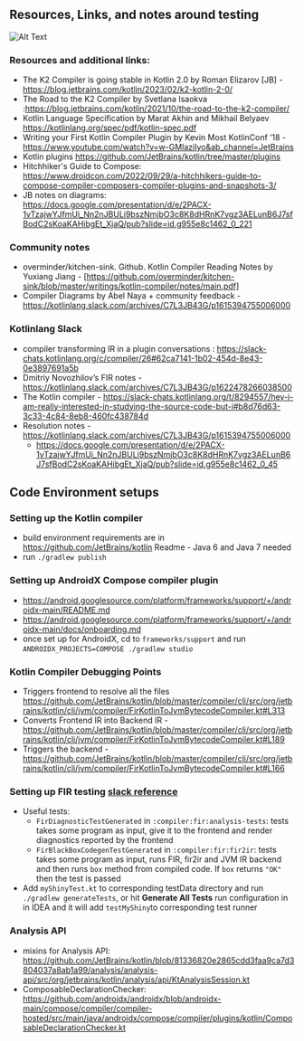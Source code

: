 
## Resources, Links, and notes around testing

![Alt Text](https://media.giphy.com/media/7GKolAlMDq4IHMZfy4/giphy.gif)

### Resources and additional links:
* The K2 Compiler is going stable in Kotlin 2.0 by Roman Elizarov [JB] - https://blog.jetbrains.com/kotlin/2023/02/k2-kotlin-2-0/
* The Road to the K2 Compiler by Svetlana Isaokva :https://blog.jetbrains.com/kotlin/2021/10/the-road-to-the-k2-compiler/
* Kotlin Language Specification by Marat Akhin and Mikhail Belyaev https://kotlinlang.org/spec/pdf/kotlin-spec.pdf
* Writing your First Kotlin Compiler Plugin by Kevin Most KotlinConf ’18 - https://www.youtube.com/watch?v=w-GMlaziIyo&ab_channel=JetBrains
* Kotlin plugins https://github.com/JetBrains/kotlin/tree/master/plugins
* Hitchhiker's Guide to Compose: https://www.droidcon.com/2022/09/29/a-hitchhikers-guide-to-compose-compiler-composers-compiler-plugins-and-snapshots-3/
* JB notes on diagrams: https://docs.google.com/presentation/d/e/2PACX-1vTzajwYJfmUi_Nn2nJBULi9bszNmjbO3c8K8dHRnK7vgz3AELunB6J7sfBodC2sKoaKAHibgEt_XjaQ/pub?slide=id.g955e8c1462_0_221

### Community notes
* overminder/kitchen-sink. Github. Kotlin Compiler Reading Notes by Yuxiang Jiang - [https://github.com/overminder/kitchen-sink/blob/master/writings/kotlin-compiler/notes/main.pdf]
* Compiler Diagrams by Abel Naya + community feedback - https://kotlinlang.slack.com/archives/C7L3JB43G/p1615394755006000

### Kotlinlang Slack
* compiler transforming IR in a plugin conversations : https://slack-chats.kotlinlang.org/c/compiler/26#62ca7141-1b02-454d-8e43-0e3897691a5b
* Dmitriy Novozhilov’s FIR notes - https://kotlinlang.slack.com/archives/C7L3JB43G/p1622478266038500
* The Kotlin compiler - https://slack-chats.kotlinlang.org/t/8294557/hey-i-am-really-interested-in-studying-the-source-code-but-i#b8d76d63-3c33-4c84-8eb8-460fc438784d
* Resolution notes - https://kotlinlang.slack.com/archives/C7L3JB43G/p1615394755006000 
    * https://docs.google.com/presentation/d/e/2PACX-1vTzajwYJfmUi_Nn2nJBULi9bszNmjbO3c8K8dHRnK7vgz3AELunB6J7sfBodC2sKoaKAHibgEt_XjaQ/pub?slide=id.g955e8c1462_0_45

## Code Environment setups

### Setting up the Kotlin compiler
- build environment requirements are in https://github.com/JetBrains/kotlin Readme - Java 6 and Java 7 needed
- run `./gradlew publish`

### Setting up AndroidX Compose compiler plugin
- https://android.googlesource.com/platform/frameworks/support/+/androidx-main/README.md
- https://android.googlesource.com/platform/frameworks/support/+/androidx-main/docs/onboarding.md
- once set up for AndroidX, cd to `frameworks/support` and run `ANDROIDX_PROJECTS=COMPOSE ./gradlew studio`

### Kotlin Compiler Debugging Points
* Triggers frontend to resolve all the files https://github.com/JetBrains/kotlin/blob/master/compiler/cli/src/org/jetbrains/kotlin/cli/jvm/compiler/FirKotlinToJvmBytecodeCompiler.kt#L313
* Converts Frontend IR into Backend IR - https://github.com/JetBrains/kotlin/blob/master/compiler/cli/src/org/jetbrains/kotlin/cli/jvm/compiler/FirKotlinToJvmBytecodeCompiler.kt#L189
* Triggers the backend - https://github.com/JetBrains/kotlin/blob/master/compiler/cli/src/org/jetbrains/kotlin/cli/jvm/compiler/FirKotlinToJvmBytecodeCompiler.kt#L166

### Setting up FIR testing [slack reference](https://kotlinlang.slack.com/archives/C7L3JB43G/p1622478290039200?thread_ts=1622478266.038500&cid=C7L3JB43G)
- Useful tests:
  - `FirDiagnosticTestGenerated` in `:compiler:fir:analysis-tests`: tests takes some program as input, give it to 
    the frontend and render diagnostics reported by the frontend
  - `FirBlackBoxCodegenTestGenerated` in `:compiler:fir:fir2ir`: tests takes some program as input, runs FIR, fir2ir and JVM IR backend and then runs `box` method from compiled code. If `box` returns `"OK"` then the test is passed
- Add `myShinyTest.kt` to corresponding testData directory and run `./gradlew generateTests`, or hit **Generate All Tests** run configuration in in IDEA and it will add `testMyShiny`to corresponding test runner

### Analysis API
- mixins for Analysis API: https://github.com/JetBrains/kotlin/blob/81336820e2865cdd3faa9ca7d3804037a8ab1a99/analysis/analysis-api/src/org/jetbrains/kotlin/analysis/api/KtAnalysisSession.kt
- ComposableDeclarationChecker: https://github.com/androidx/androidx/blob/androidx-main/compose/compiler/compiler-hosted/src/main/java/androidx/compose/compiler/plugins/kotlin/ComposableDeclarationChecker.kt
